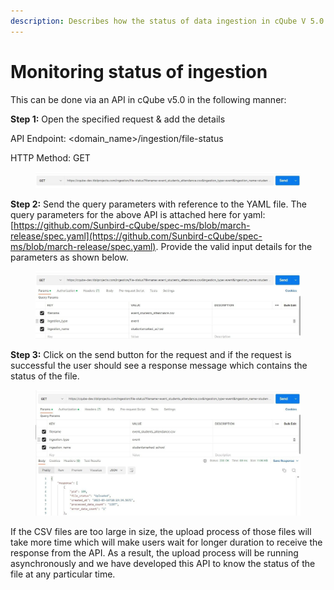 ```yaml
---
description: Describes how the status of data ingestion in cQube V 5.0 can be monitored
---
```


# Monitoring status of ingestion

This can be done via an API in cQube v5.0 in the following manner:

**Step 1:**  Open the specified request & add the details

API Endpoint: \<domain\_name>/ingestion/file-status

HTTP Method: GET

<figure><img src="../.gitbook/assets/image (13) (2).png" alt=""><figcaption></figcaption></figure>

**Step 2:** Send the query parameters with reference to the YAML file. The query parameters for the above API is attached here for yaml: [https://github.com/Sunbird-cQube/spec-ms/blob/march-release/spec.yaml](https://github.com/Sunbird-cQube/spec-ms/blob/march-release/spec.yaml). Provide the valid input details for the parameters as shown below.&#x20;

<figure><img src="../.gitbook/assets/image (6) (1).png" alt=""><figcaption></figcaption></figure>

**Step 3:** Click on the send button for the request and if the request is successful the user should see a response message which contains the status of the file.

<figure><img src="../.gitbook/assets/image (15).png" alt=""><figcaption></figcaption></figure>

If the CSV files are too large in size, the upload process of those files will take more time which will make users wait for longer duration to receive the response from the API. As a result, the upload process will be running asynchronously and we have developed this API to know the status of the file at any particular time.

